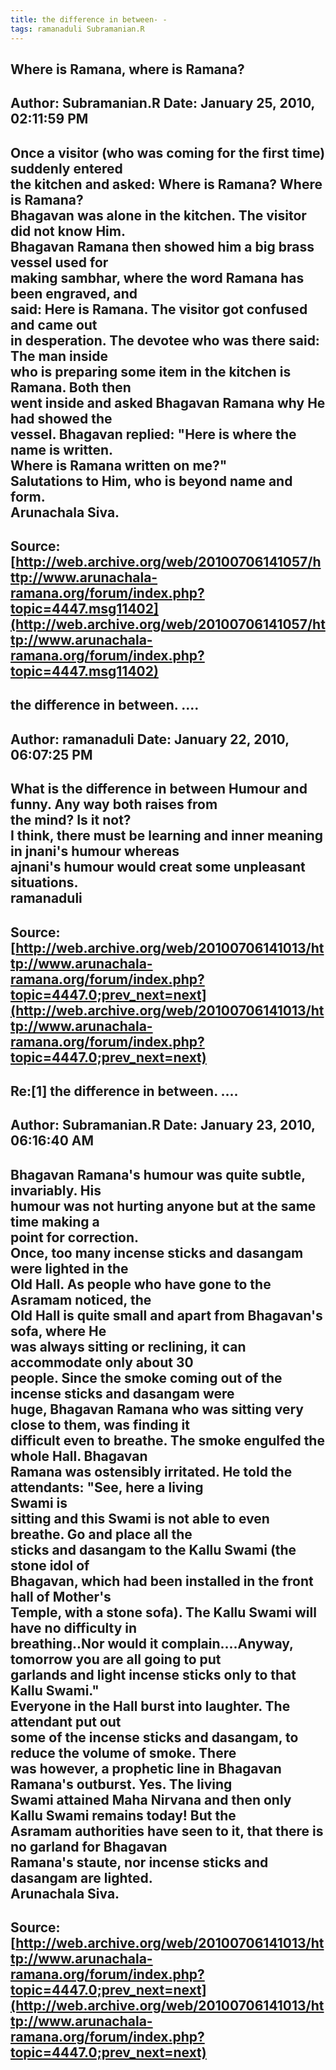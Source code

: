 ```yaml
--- 
title: the difference in between- -   
tags: ramanaduli Subramanian.R  
---  
```

## Where is Ramana, where is Ramana?  
Author: Subramanian.R       Date: January 25, 2010, 02:11:59 PM  
---  
Once a visitor (who was coming for the first time) suddenly entered   
the kitchen and asked: Where is Ramana? Where is Ramana?   
Bhagavan was alone in the kitchen. The visitor did not know Him.   
Bhagavan Ramana then showed him a big brass vessel used for   
making sambhar, where the word Ramana has been engraved, and   
said: Here is Ramana. The visitor got confused and came out   
in desperation. The devotee who was there said: The man inside   
who is preparing some item in the kitchen is Ramana. Both then   
went inside and asked Bhagavan Ramana why He had showed the   
vessel. Bhagavan replied: "Here is where the name is written.   
Where is Ramana written on me?"   
Salutations to Him, who is beyond name and form.   
Arunachala Siva.
 ---  
Source:[http://web.archive.org/web/20100706141057/http://www.arunachala-ramana.org/forum/index.php?topic=4447.msg11402](http://web.archive.org/web/20100706141057/http://www.arunachala-ramana.org/forum/index.php?topic=4447.msg11402)   
---  

## the difference in between. ....  
Author: ramanaduli          Date: January 22, 2010, 06:07:25 PM  
---  
What is the difference in between Humour and funny. Any way both raises from  
the mind? Is it not?   
I think, there must be learning and inner meaning in jnani's humour whereas  
ajnani's humour would creat some unpleasant situations.   
ramanaduli
 ---  
Source:[http://web.archive.org/web/20100706141013/http://www.arunachala-ramana.org/forum/index.php?topic=4447.0;prev_next=next](http://web.archive.org/web/20100706141013/http://www.arunachala-ramana.org/forum/index.php?topic=4447.0;prev_next=next)   
---  

## Re:[1] the difference in between. ....  
Author: Subramanian.R       Date: January 23, 2010, 06:16:40 AM  
---  
Bhagavan Ramana's humour was quite subtle, invariably. His   
humour was not hurting anyone but at the same time making a   
point for correction.   
Once, too many incense sticks and dasangam were lighted in the   
Old Hall. As people who have gone to the Asramam noticed, the   
Old Hall is quite small and apart from Bhagavan's sofa, where He   
was always sitting or reclining, it can accommodate only about 30   
people. Since the smoke coming out of the incense sticks and dasangam were  
huge, Bhagavan Ramana who was sitting very close to them, was finding it  
difficult even to breathe. The smoke engulfed the whole Hall. Bhagavan  
Ramana was ostensibly irritated. He told the attendants: "See, here a living  
Swami is   
sitting and this Swami is not able to even breathe. Go and place all the  
sticks and dasangam to the Kallu Swami (the stone idol of   
Bhagavan, which had been installed in the front hall of Mother's   
Temple, with a stone sofa). The Kallu Swami will have no difficulty in  
breathing..Nor would it complain....Anyway, tomorrow you are all going to put  
garlands and light incense sticks only to that Kallu Swami."   
Everyone in the Hall burst into laughter. The attendant put out   
some of the incense sticks and dasangam, to reduce the volume of smoke. There  
was however, a prophetic line in Bhagavan Ramana's outburst. Yes. The living  
Swami attained Maha Nirvana and then only Kallu Swami remains today! But the  
Asramam authorities have seen to it, that there is no garland for Bhagavan  
Ramana's staute, nor incense sticks and dasangam are lighted.   
Arunachala Siva.
 ---  
Source:[http://web.archive.org/web/20100706141013/http://www.arunachala-ramana.org/forum/index.php?topic=4447.0;prev_next=next](http://web.archive.org/web/20100706141013/http://www.arunachala-ramana.org/forum/index.php?topic=4447.0;prev_next=next)   
---  

